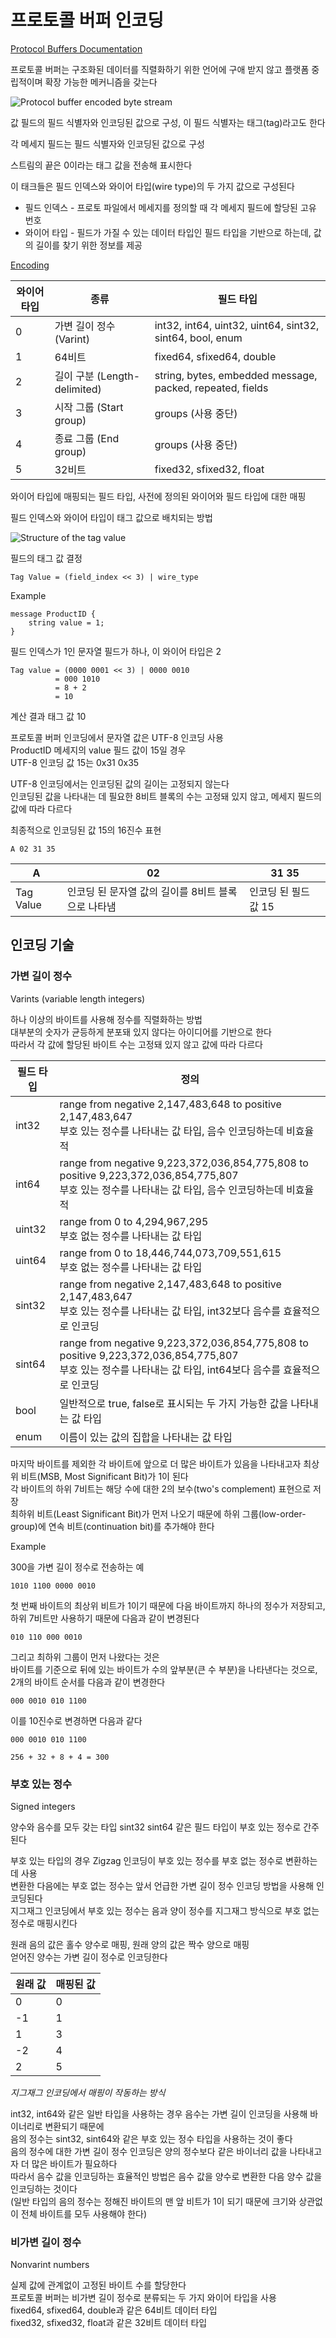 # 프로토콜 버퍼 인코딩

[Protocol Buffers Documentation](https://protobuf.dev/)

프로토콜 버퍼는 구조화된 데이터를 직렬화하기 위한 언어에 구애 받지 않고 플랫폼 중립적이며 확장 가능한 메커니즘을 갖는다

![Protocol buffer encoded byte stream](./img/protobuf_incoded_byte_stream.png)

값 필드의 필드 식별자와 인코딩된 값으로 구성, 이 필드 식별자는 태그(tag)라고도 한다

각 메세지 필드는 필드 식별자와 인코딩된 값으로 구성

스트림의 끝은 0이라는 태그 값을 전송해 표시한다

이 태크들은 필드 인덱스와 와이어 타입(wire type)의 두 가지 값으로 구성된다

- 필드 인덱스 - 프로토 파일에서 메세지를 정의할 때 각 메세지 필드에 할당된 고유 번호
- 와이어 타입 - 필드가 가질 수 있는 데이터 타입인 필드 타입을 기반으로 하는데, 값의 길이를 찾기 위한 정보를 제공

[Encoding](https://protobuf.dev/programming-guides/encoding/)

| 와이어 타입 | 종류                       | 필드 타입                                                     |
|--------|--------------------------|-----------------------------------------------------------|
| 0      | 가변 길이 정수 (Varint)        | int32, int64, uint32, uint64, sint32, sint64, bool, enum  |
| 1      | 64비트                     | fixed64, sfixed64, double                                 |
| 2      | 길이 구분 (Length-delimited) | string, bytes, embedded message, packed, repeated, fields |
| 3      | 시작 그룹 (Start group)      | groups (사용 중단)                                            |
| 4      | 종료 그룹 (End group)        | groups (사용 중단)                                            |
| 5      | 32비트                     | fixed32, sfixed32, float                                  |

와이어 타입에 매핑되는 필드 타입, 사전에 정의된 와이어와 필드 타입에 대한 매핑

필드 인덱스와 와이어 타입이 태그 값으로 배치되는 방법

![Structure of the tag value](./img/structure_of_the_tag_value.png)

필드의 태그 값 결정

```
Tag Value = (field_index << 3) | wire_type
```

Example

```
message ProductID {
    string value = 1;
}
```

필드 인덱스가 1인 문자열 필드가 하나, 이 와이어 타입은 2

```
Tag value = (0000 0001 << 3) | 0000 0010
          = 000 1010
          = 8 + 2
          = 10
```

계산 결과 태그 값 10

프로토콜 버퍼 인코딩에서 문자열 값은 UTF-8 인코딩 사용  
ProductID 메세지의 value 필드 값이 15일 경우  
UTF-8 인코딩 값 15는 0x31 0x35

UTF-8 인코딩에서는 인코딩된 값의 길이는 고정되지 않는다  
인코딩된 값을 나타내는 데 필요한 8비트 블록의 수는 고정돼 있지 않고, 메세지 필드의 값에 따라 다르다

최종적으로 인코딩된 값 15의 16진수 표현

```
A 02 31 35
```

| A         | 02                            | 31 35         |
|-----------|-------------------------------|---------------|
| Tag Value | 인코딩 된 문자열 값의 길이를 8비트 블록으로 나타냄 | 인코딩 된 필드 값 15 |

## 인코딩 기술

### 가변 길이 정수

Varints (variable length integers)

하나 이상의 바이트를 사용해 정수를 직렬화하는 방법  
대부분의 숫자가 균등하게 분포돼 있지 않다는 아이디어를 기반으로 한다  
따라서 각 값에 할당된 바이트 수는 고정돼 있지 않고 값에 따라 다르다

| 필드 타입  | 정의                                                                                                                                 |
|--------|------------------------------------------------------------------------------------------------------------------------------------|
| int32  | range from negative 2,147,483,648 to positive 2,147,483,647</br>부호 있는 정수를 나타내는 값 타입, 음수 인코딩하는데 비효율적                                |
| int64  | range from negative 9,223,372,036,854,775,808 to positive 9,223,372,036,854,775,807</br>부호 있는 정수를 나타내는 값 타입, 음수 인코딩하는데 비효율적        |
| uint32 | range from 0 to 4,294,967,295</br>부호 없는 정수를 나타내는 값 타입                                                                              |
| uint64 | range from 0 to 18,446,744,073,709,551,615</br>부호 없는 정수를 나타내는 값 타입                                                                 |
| sint32 | range from negative 2,147,483,648 to positive 2,147,483,647</br>부호 있는 정수를 나타내는 값 타입, int32보다 음수를 효율적으로 인코딩                         |
| sint64 | range from negative 9,223,372,036,854,775,808 to positive 9,223,372,036,854,775,807</br>부호 있는 정수를 나타내는 값 타입, int64보다 음수를 효율적으로 인코딩 |
| bool   | 일반적으로 true, false로 표시되는 두 가지 가능한 값을 나타내는 값 타입                                                                                      |
| enum   | 이름이 있는 값의 집합을 나타내는 값 타입                                                                                                            |

마지막 바이트를 제외한 각 바이트에 앞으로 더 많은 바이트가 있음을 나타내고자 최상위 비트(MSB, Most Significant Bit)가 1이 된다  
각 바이트의 하위 7비트는 해당 수에 대한 2의 보수(two's complement) 표현으로 저장  
최하위 비트(Least Significant Bit)가 먼저 나오기 때문에 하위 그룹(low-order-group)에 연속 비트(continuation bit)를 추가해야 한다

Example

300을 가변 길이 정수로 전송하는 예

```
1010 1100 0000 0010
```

첫 번째 바이트의 최상위 비트가 1이기 때문에 다음 바이트까지 하나의 정수가 저장되고,  
하위 7비트만 사용하기 때문에 다음과 같이 변경된다

```
010 110 000 0010
```

그리고 최하위 그룹이 먼저 나왔다는 것은  
바이트를 기준으로 뒤에 있는 바이트가 수의 앞부분(큰 수 부분)을 나타낸다는 것으로,  
2개의 바이트 순서를 다음과 같이 변경한다

```
000 0010 010 1100
```

이를 10진수로 변경하면 다음과 같다

```
000 0010 010 1100

256 + 32 + 8 + 4 = 300
```

### 부호 있는 정수

Signed integers

양수와 음수를 모두 갖는 타입 sint32 sint64 같은 필드 타입이 부호 있는 정수로 간주된다

부호 있는 타입의 경우 Zigzag 인코딩이 부호 있는 정수를 부호 없는 정수로 변환하는데 사용  
변환한 다음에는 부호 없는 정수는 앞서 언급한 가변 길이 정수 인코딩 방법을 사용해 인코딩된다  
지그재그 인코딩에서 부호 있는 정수는 음과 양이 정수를 지그재그 방식으로 부호 없는 정수로 매핑시킨다  

원래 음의 값은 홀수 양수로 매핑, 원래 양의 값은 짝수 양으로 매핑  
얻어진 양수는 가변 길이 정수로 인코딩한다

| 원래 값 | 매핑된 값 |
|------|-------|
| 0    | 0     |
| -1   | 1     |
| 1    | 3     |
| -2   | 4     |
| 2    | 5     |
*지그재그 인코딩에서 매핑이 작동하는 방식*

int32, int64와 같은 일반 타입을 사용하는 경우 음수는 가변 길이 인코딩을 사용해 바이너리로 변환되기 때문에  
음의 정수는 sint32, sint64와 같은 부호 있는 정수 타입을 사용하는 것이 좋다  
음의 정수에 대한 가변 길이 정수 인코딩은 양의 정수보다 같은 바이너리 값을 나타내고자 더 많은 바이트가 필요하다  
따라서 음수 값을 인코딩하는 효율적인 방법은 음수 값을 양수로 변환한 다음 양수 값을 인코딩하는 것이다  
(일반 타입의 음의 정수는 정해진 바이트의 맨 앞 비트가 1이 되기 때문에 크기와 상관없이 전체 바이트를 모두 사용해야 한다)  

### 비가변 길이 정수

Nonvarint numbers

실제 값에 관계없이 고정된 바이트 수를 할당한다  
프로토콜 버퍼는 비가변 길이 정수로 분류되는 두 가지 와이어 타입을 사용  
fixed64, sfixed64, double과 같은 64비트 데이터 타입  
fixed32, sfixed32, float과 같은 32비트 데이터 타입  

